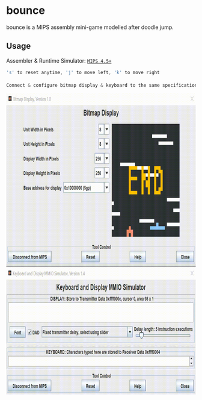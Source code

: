 # bounce

bounce is a MIPS assembly mini-game modelled after doodle jump.

## Usage

Assembler & Runtime Simulator: [`MIPS 4.5+`](http://courses.missouristate.edu/kenvollmar/mars/download.htm)

```cpp
's' to reset anytime, 'j' to move left, 'k' to move right

Connect & configure bitmap display & keyboard to the same specifications as below
```

<div align="center">
    <img src="usage.gif" alt="Game Usage" height=800, width=800/>
</div>